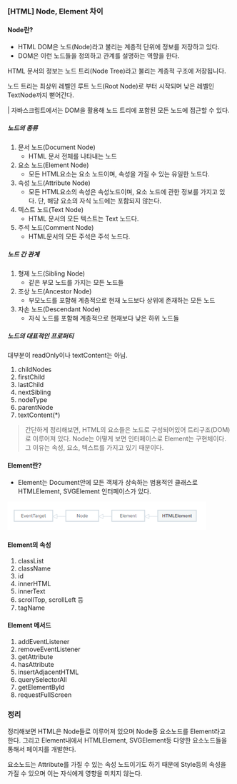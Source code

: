 ### [HTML] Node, Element 차이

#### Node란?

-   HTML DOM은 노드(Node)라고 불리는 계층적 단위에 정보를 저장하고 있다.
-   DOM은 이런 노드들을 정의하고 관계를 설명하는 역할을 한다.

HTML 문서의 정보는 노드 트리(Node Tree)라고 불리는 계층적 구조에 저장됩니다.

노드 트리는 최상위 레벨인 루트 노드(Root Node)로 부터 시작되며 낮은 레벨인 TextNode까지 뻗어간다.

| 자바스크립트에서는 DOM을 활용해 노드 트리에 포함된 모든 노드에 접근할 수 있다.

##### 노드의 종류

1. 문서 노드(Document Node)
    - HTML 문서 전체를 나타내는 노드
2. 요소 노드(Element Node)
    - 모든 HTML요소는 요소 노드이며, 속성을 가질 수 있는 유일한 노드다.
3. 속성 노드(Attribute Node)
    - 모든 HTML요소의 속성은 속성노드이며, 요소 노드에 관한 정보를 가지고 있다. 단, 해당 요소의 자식 노드에는 포함되지 않는다.
4. 텍스트 노드(Text Node)
    - HTML 문서의 모든 텍스트는 Text 노드다.
5. 주석 노드(Comment Node)
    - HTML문서의 모든 주석은 주석 노드다.

##### 노드 간 관계

1. 형제 노드(Sibling Node)
    - 같은 부모 노드를 가지는 모든 노드들
2. 조상 노드(Ancestor Node)
    - 부모노드를 포함해 계층적으로 현재 노드보다 상위에 존재하는 모든 노드
3. 자손 노드(Descendant Node)
    - 자식 노드를 포함해 계층적으로 현재보다 낮은 하위 노드들

##### 노드의 대표적인 프로퍼티

대부분이 readOnly이나 textContent는 아님.

1. childNodes
2. firstChild
3. lastChild
4. nextSibling
5. nodeType
6. parentNode
7. textContent(\*)

> 간단하게 정리해보면,
> HTML의 요소들은 노드로 구성되어있어 트리구조(DOM)로 이루어져 있다. Node는 어떻게 보면 인터페이스로 Element는 구현체이다. 그 이유는 속성, 요소, 텍스트를 가지고 있기 때문이다.

#### Element란?

-   Element는 Document안에 모든 객체가 상속하는 범용적인 클래스로 HTMLElement, SVGElement 인터페이스가 있다.

![node-element-구조](../img/element-node%EA%B5%AC%EC%A1%B0.png)

#### Element의 속성

1. classList
2. className
3. id
4. innerHTML
5. innerText
6. scrollTop, scrollLeft 등
7. tagName

#### Element 메서드

1. addEventListener
2. removeEventListener
3. getAttribute
4. hasAttribute
5. insertAdjacentHTML
6. querySelectorAll
7. getElementById
8. requestFullScreen

### 정리

정리해보면 HTML은 Node들로 이루어져 있으며 Node중 요소노드를 Element라고 한다. 그리고 Element내에서 HTMLElement, SVGElement등 다양한 요소노드들을 통해서 페이지를 개발한다.

요소노드는 Attribute를 가질 수 있는 속성 노드이기도 하기 때문에 Style등의 속성을 가질 수 있으며 이는 자식에게 영향을 미치지 않는다.
